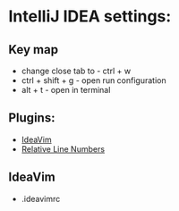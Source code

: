 # IntelliJ IDEA settings:

## Key map
- change close tab to - ctrl + w
- ctrl + shift + g - open run configuration 
- alt + t - open in terminal

## Plugins:
- [IdeaVim](https://plugins.jetbrains.com/plugin/164-ideavim)
- [Relative Line Numbers](https://plugins.jetbrains.com/plugin/19193-relative-line-numbers)

## IdeaVim
- .ideavimrc
